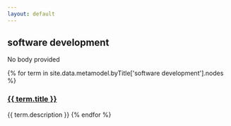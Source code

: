 ```yaml
---
layout: default
---
```

<style>
.initial-content {
  padding-left:5%;
  padding-right:25px;
}
</style>

## software development

No body provided

{% for term in site.data.metamodel.byTitle['software development'].nodes %}
### <a href='/_pages/embed?t={{ term.title }}'>{{ term.title }}</a>

{{ term.description }}
{% endfor %}
